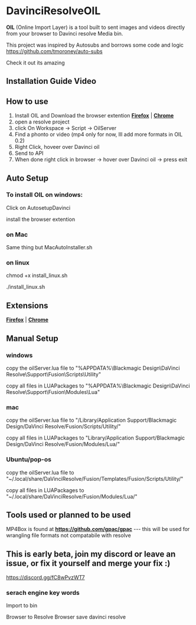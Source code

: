 # DavinciResolveOIL
**OIL** (Online Import Layer) is a tool built to sent images and videos directly from your browser to Davinci resolve Media bin.

This project was inspired by Autosubs and borrows some code and logic
https://github.com/tmoroney/auto-subs

Check it out its amazing


## Installation Guide Video 



## How to use
1. Install OIL and Download the browser extention **[Firefox](https://addons.mozilla.org/en-US/firefox/addon/davinchi-oil/)** | **[Chrome](https://chromewebstore.google.com/detail/davinchi-oil/akjgkdnifpjpjkhfajnmbeegkkaipeko?authuser=0&hl=en)**
2. open a resolve project
3. click On Workspace -> Script -> OilServer
4. Find a phonto or video (mp4 only for now, Ill add more formats in OIL 0.2)
5. Right Click, hoveer over Davinci oil
6. Send to API
7. When done right click in browser -> hover over Davinci oil -> press exit
   
## Auto Setup

### To install OIL on windows:
Click on AutosetupDavinci

install the browser extention 

### on Mac
Same thing but MacAutoInstaller.sh

### on linux 
chmod +x install_linux.sh

./install_linux.sh


## Extensions

**[Firefox](https://addons.mozilla.org/en-US/firefox/addon/davinchi-oil/)** | **[Chrome](https://chromewebstore.google.com/detail/davinchi-oil/akjgkdnifpjpjkhfajnmbeegkkaipeko?authuser=0&hl=en)**


 
## Manual Setup
### windows
copy the oilServer.lua file to "%APPDATA%\Blackmagic Design\DaVinci Resolve\Support\Fusion\Scripts\Utility\"

copy all files in LUAPackages to "%APPDATA%\Blackmagic Design\DaVinci Resolve\Support\Fusion\Modules\Lua\"

### mac
copy the oilServer.lua file to "/Library/Application Support/Blackmagic Design/DaVinci Resolve/Fusion/Scripts/Utility/"

copy all files in LUAPackages to "Library/Application Support/Blackmagic Design/DaVinci Resolve/Fusion/Modules/Lua/"

### Ubuntu/pop-os 
copy the oilServer.lua file to "~/.local/share/DaVinciResolve/Fusion/Templates/Fusion/Scripts/Utility/"

copy all files in LUAPackages to "~/.local/share/DaVinciResolve/Fusion/Modules/Lua/"



## Tools used or planned to be used
MP4Box is found at **https://github.com/gpac/gpac**  --- this will be used for wrangling file formats not compatabile with resolve

## This is early beta, join my discord or leave an issue, or fix it yourself and merge your fix :)
https://discord.gg/fC8wPvzWT7


### serach engine key words

Import to bin

Browser to Resolve
Browser save davinci resolve
